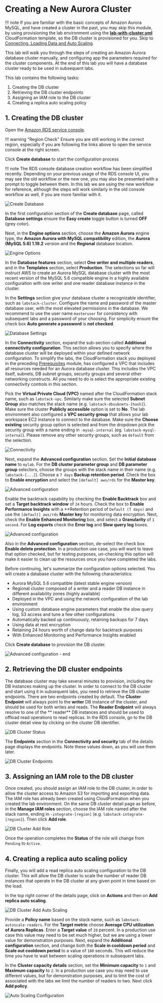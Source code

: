 # Creating a New Aurora Cluster

!!! note
    If you are familiar with the basic concepts of Amazon Aurora MySQL, and have created a cluster in the past, you may skip this module, by using provisioning the lab environment using the [**lab-with-cluster.yml**](https://[[website]]/templates/lab-with-cluster.yml) CloudFormation template, so the DB cluster is provisioned for you. Skip to [Connecting, Loading Data and Auto Scaling](/modules/connect/).

This lab will walk you through the steps of creating an Amazon Aurora database cluster manually, and configuring app the parameters required for the cluster components. At the end of this lab you will have a database cluster ready to be used in subsequent labs.

This lab contains the following tasks:

1. Creating the DB cluster
2. Retrieving the DB cluster endpoints
3. Assigning an IAM role to the DB cluster
4. Creating a replica auto scaling policy

## 1. Creating the DB cluster

Open the <a href="https://us-west-2.console.aws.amazon.com/rds/home?region=us-west-2" target="_blank">Amazon RDS service console</a>.

!!! warning "Region Check"
    Ensure you are still working in the correct region, especially if you are following the links above to open the service console at the right screen.

Click **Create database** to start the configuration process

!!! note
    The RDS console database creation workflow has been simplified recently. Depending on your previous usage of the RDS console UI, you may see the old workflow or the new one, you may also be presented with a prompt to toggle between them. In this lab we are using the new workflow for reference, although the steps will work similarly in the old console workflow as well, if you are more familiar with it.

<span class="image">![Create Database](1-create-database.png?raw=true)</span>

In the first configuration section of the **Create database** page, called **Database settings** ensure the **Easy create** toggle button is turned **OFF** (grey color).

Next, in the **Engine options** section, choose the **Amazon Aurora** engine type, the **Amazon Aurora with MySQL compatibility** edition, the **Aurora (MySQL 5.6) 1.19.2** version and the **Regional** database location.

<span class="image">![Engine Options](1-engine-options.png?raw=true)</span>

In the **Database features** section, select **One writer and multiple readers**, and in the **Templates** section, select **Production**. The selections so far will instruct AWS to create an Aurora MySQL database cluster with the most recent version of the MySQL 5.6 compatible engine in a highly available configuration with one writer and one reader database instance in the cluster.

In the **Settings** section give your database cluster a recognizable identifier, such as `labstack-cluster`. Configure the name and password of the master database user, with the most elevated permissions in the database. We recommend to use the user name `masteruser` for consistency with subsequent labs and a password of your choosing. For simplicity ensure the check box **Auto generate a password** is **not checked**.

<span class="image">![Database Settings](1-db-settings.png?raw=true)</span>

In the **Connectivity** section, expand the sub-section called **Additional connectivity configuration**. This section allows you to specify where the database cluster will be deployed within your defined network configuration. To simplify the labs, the CloudFormation stack you deployed in the preceding [Prerequisites](/modules/prerequisites/) module, has configured a VPC that includes all resources needed for an Aurora database cluster. This includes the VPC itself, subnets, DB subnet groups, security groups and several other networking constructs. All you need to do is select the appropriate existing connectivity controls in this section.

Pick the **Virtual Private Cloud (VPC)** named after the CloudFormation stack name, such as `labstack-vpc`. Similarly make sure the selected **Subnet Group** also matches the stack name (e.g. `labstack-dbsubnets-[hash]`). Make sure the cluster **Publicly accessible** option is set to **No**. The lab environment also configured a **VPC security group** that allows your lab workspace EC2 instance to connect to the database. Make sure the **Choose existing** security group option is selected and from the dropdown pick the security group with a name ending in `-mysql-internal` (eg. `labstack-mysql-internal`). Please remove any other security groups, such as `default` from the selection.

<span class="image">![Connectivity](1-connectivity.png?raw=true)</span>

Next, expand the **Advanced configuration** section. Set the **Initial database name** to `mylab`. For the **DB cluster parameter group** and **DB parameter group** selectors, choose the groups with the stack name in their name (e.g. `labstack-[...]`). Choose a `7 days` **Backup retention period**. Check the box to **Enable encryption** and select the `[default] aws/rds` for the **Master key**.

<span class="image">![Advanced configuration](1-advanced-1.png?raw=true)</span>

Enable the backtrack capability by checking the **Enable Backtrack** box and set a **Target backtrack window** of `24` hours. Check the box to **Enable Performance Insights** with a **Retention period of `Default (7 days)` and use the `[default] aws/rds` **Master key** for monitoring data encryption. Next, check the **Enable Enhanced Monitoring** box, and select a **Granularity** of `1 second`. For **Log exports** check the **Error log** and **Slow query log** boxes.

<span class="image">![Advanced configuration](1-advanced-2.png?raw=true)</span>

Also in the **Advanced configuration** section, de-select the check box **Enable delete protection**. In a production use case, you will want to leave that option checked, but for testing purposes, un-checking this option will make it easier to clean up the resources once you have completed the labs.

Before continuing, let's summarize the configuration options selected. You will create a database cluster with the following characteristics:

* Aurora MySQL 5.6 compatible (latest stable engine version)
* Regional cluster composed of a writer and a reader DB instance in different availability zones (highly available)
* Deployed in the VPC and using the network configuration of the lab environment
* Using custom database engine parameters that enable the slow query log, S3 access and tune a few other configurations
* Automatically backed up continuously, retaining backups for 7 days
* Using data at rest encryption
* Retaining 24 hours worth of change data for backtrack purposes
* With Enhanced Monitoring and Performance Insights enabled

Click **Create database** to provision the DB cluster.

<span class="image">![Advanced configuration - end](1-advanced-3.png?raw=true)</span>

## 2. Retrieving the DB cluster endpoints

The database cluster may take several minutes to provision, including the DB instances making up the cluster. In order to connect to the DB cluster and start using it in subsequent labs, you need to retrieve the DB cluster endpoints. There are two endpoints created by default. The **Cluster Endpoint** will always point to the **writer** DB instance of the cluster, and should be used for both writes and reads. The **Reader Endpoint** will always resolve to one of the **
reader** DB instances and should be used to offload read operations to read replicas. In the RDS console, go to the DB cluster detail view by clicking on the cluster DB identifier.

<span class="image">![DB Cluster Status](2-db-cluster-status.png?raw=true)</span>

The **Endpoints** section in the **Connectivity and security** tab of the details page displays the endpoints. Note these values down, as you will use them later.

<span class="image">![DB Cluster Endpoints](2-db-cluster-details.png?raw=true)</span>

## 3. Assigning an IAM role to the DB cluster

Once created, you should assign an IAM role to the DB cluster, in order to allow the cluster access to Amazon S3 for importing and exporting data. The IAM role has already been created using CloudFormation when you created the lab environment. On the same DB cluster detail page as before, in the **Manage IAM roles** section, choose the IAM role named after the stack name, ending in `-integrate-[region]` (e.g. `labstack-integrate-[region]`). Then click **Add role**.

<span class="image">![DB Cluster Add Role](3-add-role.png?raw=true)</span>

Once the operation completes the **Status** of the role will change from `Pending` to `Active`.

## 4. Creating a replica auto scaling policy

Finally, you will add a read replica auto scaling configuration to the DB cluster. This will allow the DB cluster to scale the number of reader DB instances that operate in the DB cluster at any given point in time based on the load.

In the top right corner of the details page, click on **Actions** and then on **Add replica auto scaling**.

<span class="image">![DB Cluster Add Auto Scaling](4-add-as-policy.png?raw=true)</span>

Provide a **Policy name** based on the stack name, such as `labstack-autoscale-readers`. For the **Target metric** choose **Average CPU utilization of Aurora Replicas**. Enter a **Target value** of `20` percent. In a production use case this value may need to be set much higher, but we are using a lower value for demonstration purposes. Next, expand the **Additional configuration** section, and change both the **Scale in cooldown period** and **Scale out cooldown period** to a value of `180` seconds. This will reduce the time you have to wait between scaling operations in subsequent labs.

In the **Cluster capacity details** section, set the **Minimum capacity** to `1` and **Maximum capacity** to `2`. In a production use case you may need to use different values, but for demonstration purposes, and to limit the cost of associated with the labs we limit the number of readers to two. Next click **Add policy**.

<span class="image">![Auto Scaling Configuration](4-as-policy-config.png?raw=true)</span>
